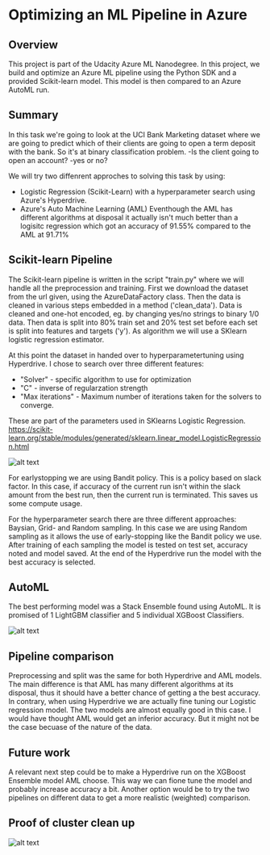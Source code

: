 # Optimizing an ML Pipeline in Azure

## Overview
This project is part of the Udacity Azure ML Nanodegree.
In this project, we build and optimize an Azure ML pipeline using the Python SDK and a provided Scikit-learn model.
This model is then compared to an Azure AutoML run.

## Summary
In this task we're going to  look at the UCI Bank Marketing dataset where we are going to predict which of their clients are going to open a term deposit with the bank. So it's at binary classification problem. -Is the client going to open an account? -yes or no?

We will try two diffenrent approches to solving this task by using:
  * Logistic Regression (Scikit-Learn) with a hyperparameter search using Azure's Hyperdrive.
  * Azure's Auto Machine Learning (AML) 
Eventhough the AML has different algorithms at disposal it actually isn't much better than a logisitc regression which got an accuracy of 91.55% compared to the AML at 91.71%

## Scikit-learn Pipeline
The Scikit-learn pipeline is written in the script "train.py" where we will handle all the preprocession and training.
First we download the dataset from the url given, using the AzureDataFactory class.
Then the data is cleaned in various steps embedded in a method ('clean_data').
Data is cleaned and one-hot encoded, eg. by changing yes/no strings to binary 1/0 data.
Then data is split into 80% train set and 20% test set before each set is split into features and targets ('y').
As algorithm we will use a SKlearn logistic regression estimator.

At this point the dataset in handed over to hyperparametertuning using Hyperdrive. I chose to search over three different features:
  * "Solver" - specific algorithm to use for optimization
  * "C" - inverse of regularzation strength
  * "Max iterations" - Maximum number of iterations taken for the solvers to converge.
  
These are part of the parameters used in SKlearns Logistic Regression.
https://scikit-learn.org/stable/modules/generated/sklearn.linear_model.LogisticRegression.html

![alt text](https://github.com/MichaelSoegaard/nd00333_AZMLND_Optimizing_a_Pipeline_in_Azure-Starter_Files/blob/master/img/Hyperdrive.png "Hyperdrive runs")

For earlystopping we are using Bandit policy. This is a policy based on slack factor. In this case, if accuracy of the current run isn't within the slack amount from the best run, then the current run is terminated. This saves us some compute usage.

For the hyperparameter search there are three different approaches: Baysian, Grid- and Random sampling. In this case we are using Random sampling as it allows the use of early-stopping like the Bandit policy we use.
After training of each sampling the model is tested on test set, accuracy noted and model saved. At the end of the Hyperdrive run the model with the best accuracy is selected.

## AutoML
The best performing model was a Stack Ensemble found using AutoML. It is promised of 1 LightGBM classifier and 5 individual XGBoost Classifiers.

![alt text](https://github.com/MichaelSoegaard/nd00333_AZMLND_Optimizing_a_Pipeline_in_Azure-Starter_Files/blob/master/img/AML_runs.png "AutoML runs")

## Pipeline comparison
Preprocessing and split was the same for both Hyperdrive and AML models. The main difference is that AML has many different algorithms at its disposal, thus it should have a better chance of getting a the best accuracy. In contrary, when using Hyperdrive we are actually fine tuning our Logistic regression model. The two models are almost equally good in this case. I would have thought AML would get an inferior accuracy. But it might not be the case becuase of the nature of the data.

## Future work
A relevant next step could be to make a Hyperdrive run on the XGBoost Ensemble model AML choose. This way we can fione tune the model and probably increase accuracy a bit. Another option would be to try the two pipelines on different data to get a more realistic (weighted) comparison.

## Proof of cluster clean up
![alt text](https://github.com/MichaelSoegaard/nd00333_AZMLND_Optimizing_a_Pipeline_in_Azure-Starter_Files/blob/master/img/delete_cluster.png "Delete cluster")
